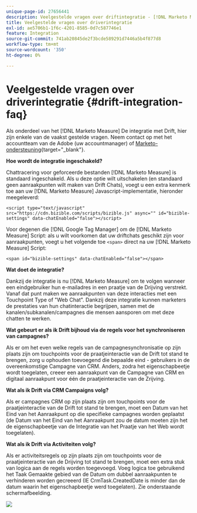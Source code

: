 ```yaml
---
unique-page-id: 27656441
description: Veelgestelde vragen over driftintegratie - [!DNL Marketo Measure]
title: Veelgestelde vragen over driverintegratie
exl-id: ae5706b1-1f6c-4201-8585-0d7c587746e1
feature: Integration
source-git-commit: 741ab20845de2f3bcde589291d7446a5b4f877d8
workflow-type: tm+mt
source-wordcount: '350'
ht-degree: 0%

---
```


# Veelgestelde vragen over driverintegratie {#drift-integration-faq}

Als onderdeel van het [!DNL Marketo Measure] De integratie met Drift, hier zijn enkele van de vaakst gestelde vragen. Neem contact op met het accountteam van de Adobe (uw accountmanager) of [Marketo-ondersteuning](https://nation.marketo.com/t5/support/ct-p/Support){target="_blank"}.

**Hoe wordt de integratie ingeschakeld?**

Chattracering voor geforceerde bestanden [!DNL Marketo Measure] is standaard ingeschakeld. Als u deze optie wilt uitschakelen (en standaard geen aanraakpunten wilt maken van Drift Chats), voegt u een extra kenmerk toe aan uw [!DNL Marketo Measure] Javascript-implementatie, hieronder meegeleverd:

`<script type="text/javascript" src="https://cdn.bizible.com/scripts/bizible.js" async="" id="bizible-settings" data-chatEnabled="false"></script>`

Voor degenen die [!DNL Google Tag Manager] om de [!DNL Marketo Measure] Script: als u wilt voorkomen dat uw driftchats geschikt zijn voor aanraakpunten, voegt u het volgende toe `<span>` direct na uw [!DNL Marketo Measure] Script:

`<span id="bizible-settings" data-chatEnabled="false"></span>`

**Wat doet de integratie?**

Dankzij de integratie is nu [!DNL Marketo Measure] om te volgen wanneer een eindgebruiker hun e-mailadres in een praatje van de Drijving verstrekt. Vanaf dat punt maken we aanraakpunten van deze interacties met een Touchpoint Type of &quot;Web Chat&quot;. Dankzij deze integratie kunnen marketers de prestaties van hun chatinteractie begrijpen, samen met de kanalen/subkanalen/campagnes die mensen aansporen om met deze chatten te werken.

**Wat gebeurt er als ik Drift bijhoud via de regels voor het synchroniseren van campagnes?**

Als er om het even welke regels van de campagnesynchronisatie op zijn plaats zijn om touchpoints voor de praatjeinteractie van de Drift tot stand te brengen, zorg u ophouden toevoegend die bepaalde eind - gebruikers in de overeenkomstige Campagne van CRM. Anders, zodra het eigenschapbeetje wordt toegelaten, creeer een aanraakpunt van de Campagne van CRM en digitaal aanraakpunt voor één de praatjeinteractie van de Zrijving.

**Wat als ik Drift via CRM Campaigns volg?**

Als er campagnes CRM op zijn plaats zijn om touchpoints voor de praatjeinteractie van de Drift tot stand te brengen, moet een Datum van het Eind van het Aanraakpunt op die specifieke campagnes worden geplaatst (de Datum van het Eind van het Aanraakpunt zou de datum moeten zijn het de eigenschapbeetje van de Integratie van het Praatje van het Web wordt toegelaten).

**Wat als ik Drift via Activiteiten volg?**

Als er activiteitsregels op zijn plaats zijn om touchpoints voor de praatjeinteractie van de Drijving tot stand te brengen, moet een extra stuk van logica aan de regels worden toegevoegd. Voeg logica toe gebruikend het Taak Gemaakte gebied van de Datum om dubbel aanraakpunten te verhinderen worden gecreeerd (IE CrmTask.CreatedDate is minder dan de datum waarin het eigenschapbeetje werd toegelaten). Zie onderstaande schermafbeelding.

![](assets/activity-rule-drift.png)
